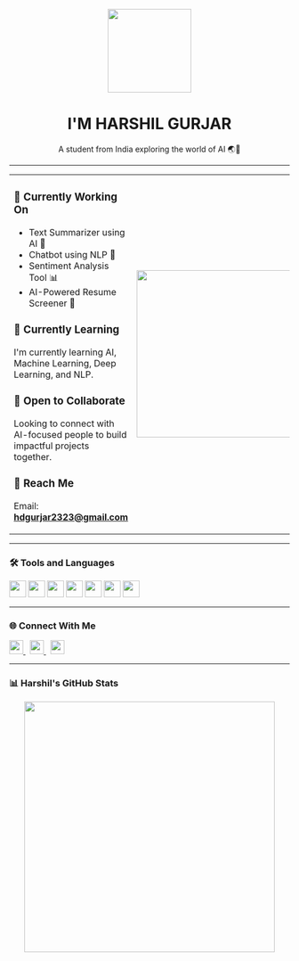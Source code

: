 <p align="center">
  <img src="https://www.adoreinfotech.com/assets/img/chatbot-marketing.gif" width="150" />
</p>

<h1 align="center">I'M HARSHIL GURJAR</h1>
<p align="center">A student from India exploring the world of AI 🌏🤖</p>

---

<table>
<tr>
<td>

### 🤖 Currently Working On
- Text Summarizer using AI 📝  
- Chatbot using NLP 💬  
- Sentiment Analysis Tool 📊  
- AI-Powered Resume Screener 📄  

### 📘 Currently Learning  
I'm currently learning AI, Machine Learning, Deep Learning, and NLP.

### 🤝 Open to Collaborate  
Looking to connect with AI-focused people to build impactful projects together.

### 📩 Reach Me  
Email: **hdgurjar2323@gmail.com**

</td>
<td>
  <img src="https://compote.slate.com/images/5123743f-a73d-4a62-84ab-b17ab3fe0845.gif" width="300" />
</td>
</tr>
</table>

---

### 🛠️ Tools and Languages  
<p align="left">
  <img src="https://cdn.jsdelivr.net/gh/devicons/devicon/icons/c/c-original.svg" width="30" />
  <img src="https://cdn.jsdelivr.net/gh/devicons/devicon/icons/cplusplus/cplusplus-original.svg" width="30" />
  <img src="https://cdn.jsdelivr.net/gh/devicons/devicon/icons/java/java-original.svg" width="30" />
  <img src="https://cdn.jsdelivr.net/gh/devicons/devicon/icons/python/python-original.svg" width="30" />
  <img src="https://cdn.jsdelivr.net/gh/devicons/devicon/icons/mysql/mysql-original.svg" width="30" />
  <img src="https://cdn.jsdelivr.net/gh/devicons/devicon/icons/tensorflow/tensorflow-original.svg" width="30" />
  <img src="https://cdn.jsdelivr.net/gh/devicons/devicon/icons/pytorch/pytorch-original.svg" width="30" />
</p>

---

### 🌐 Connect With Me  
<p align="left">
  <a href="mailto:hdgurjar2323@gmail.com">
    <img src="https://cdn-icons-png.flaticon.com/512/732/732200.png" width="25" />
  </a>
  &nbsp;
  <a href="https://www.linkedin.com/in/harshil-gurjar23/" target="_blank">
    <img src="https://cdn-icons-png.flaticon.com/512/145/145807.png" width="25" />
  </a>
  &nbsp;
  <a href="https://twitter.com" target="_blank">
    <img src="https://cdn-icons-png.flaticon.com/512/733/733579.png" width="25" />
  </a>
</p>

---

### 📊 Harshil's GitHub Stats  
<p align="center">
  <img src="https://github-readme-stats.vercel.app/api?username=HarshilxAI&show_icons=true&theme=radical" width="450" />
</p>
